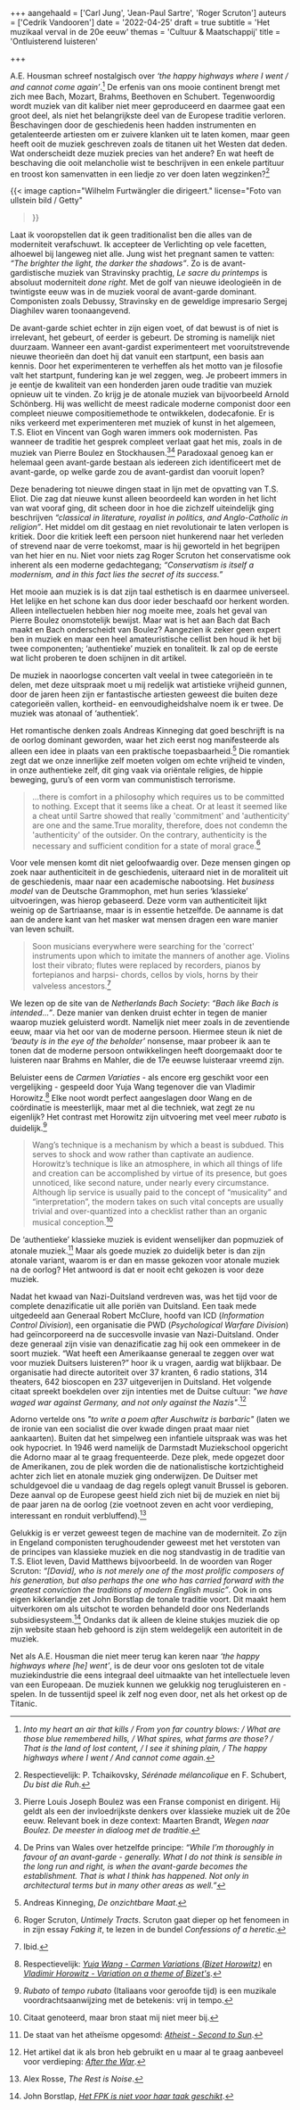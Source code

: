 +++
aangehaald = ['Carl Jung', 'Jean-Paul Sartre', 'Roger Scruton']
auteurs = ['Cedrik Vandooren']
date = '2022-04-25'
draft = true
subtitle = 'Het muzikaal verval in de 20e eeuw'
themas = 'Cultuur & Maatschappij'
title = 'Ontluisterend luisteren'

+++

A.E. Housman schreef nostalgisch over _‘the happy highways where I went / and cannot come again’_.[^1] De erfenis van ons mooie continent brengt met zich mee Bach, Mozart, Brahms, Beethoven en Schubert. Tegenwoordig wordt muziek van dit kaliber niet meer geproduceerd en daarmee gaat een groot deel, als niet het belangrijkste deel van de Europese traditie verloren. Beschavingen door de geschiedenis heen hadden instrumenten en getalenteerde artiesten om er zuivere klanken uit te laten komen, maar geen heeft ooit de muziek geschreven zoals de titanen uit het Westen dat deden. Wat onderscheidt deze muziek precies van het andere? En wat heeft de beschaving die ooit melancholie wist te beschrijven in een enkele partituur en troost kon samenvatten in een liedje zo ver doen laten wegzinken?[^2]

{{< image
	caption="Wilhelm Furtwängler die dirigeert."
	license="Foto van ullstein bild / Getty"
>}}

Laat ik vooropstellen dat ik geen traditionalist ben die alles van de moderniteit verafschuwt. Ik accepteer de Verlichting op vele facetten, alhoewel bij langeweg niet alle. Jung wist het pregnant samen te vatten: _“The brighter the light, the darker the shadows”_. Zo is de avant-gardistische muziek van Stravinsky prachtig, _Le sacre du printemps_ is absoluut moderniteit _done right_. Met de golf van nieuwe ideologieën in de twintigste eeuw was in de muziek vooral de avant-garde dominant. Componisten zoals Debussy, Stravinsky en de geweldige impresario Sergej Diaghilev waren toonaangevend.

De avant-garde schiet echter in zijn eigen voet, of dat bewust is of niet is irrelevant, het gebeurt, of eerder is gebeurt. De stroming is namelijk niet duurzaam. Wanneer een avant-gardist experimenteert met vooruitstrevende nieuwe theorieën dan doet hij dat vanuit een startpunt, een basis aan kennis. Door het experimenteren te verheffen als het motto van je filosofie valt het startpunt, fundering kan je wel zeggen, weg. Je probeert immers in je eentje de kwaliteit van een honderden jaren oude traditie van muziek opnieuw uit te vinden. Zo krijg je de atonale muziek van bijvoorbeeld Arnold Schönberg. Hij was wellicht de meest radicale moderne componist door een compleet nieuwe compositiemethode te ontwikkelen, dodecafonie. Er is niks verkeerd met experimenteren met muziek of kunst in het algemeen, T.S. Eliot en Vincent van Gogh waren immers ook modernisten. Pas wanneer de traditie het gesprek compleet verlaat gaat het mis, zoals in de muziek van Pierre Boulez en Stockhausen.[^3][^4] Paradoxaal genoeg kan er helemaal geen avant-garde bestaan als iedereen zich identificeert met de avant-garde, op welke garde zou de avant-gardist dan vooruit lopen?

Deze benadering tot nieuwe dingen staat in lijn met de opvatting van T.S. Eliot. Die zag dat nieuwe kunst alleen beoordeeld kan worden in het licht van wat vooraf ging, dit scheen door in hoe die zichzelf uiteindelijk ging beschrijven _“classical in literature, royalist in politics, and Anglo-Catholic in religion”_. Het middel om dit gestaag en niet revolutionair te laten verlopen is kritiek. Door die kritiek leeft een persoon niet hunkerend naar het verleden of strevend naar de verre toekomst, maar is hij geworteld in het begrijpen van het hier en nu. Niet voor niets zag Roger Scruton het conservatisme ook inherent als een moderne gedachtegang; _“Conservatism is itself a modernism, and in this fact lies the secret of its success.”_

Het mooie aan muziek is is dat zijn taal esthetisch is en daarmee universeel. Het lelijke en het schone kan dus door ieder beschaafd oor herkent worden. Alleen intellectuelen hebben hier nog moeite mee, zoals het geval van Pierre Boulez onomstotelijk bewijst. Maar wat is het aan Bach dat Bach maakt en Bach onderscheidt van Boulez? Aangezien ik zeker geen expert ben in muziek en maar een heel amateuristische cellist ben houd ik het bij twee componenten; ‘authentieke’ muziek en tonaliteit. Ik zal op de eerste wat licht proberen te doen schijnen in dit artikel.

De muziek in naoorlogse concerten valt veelal in twee categorieën in te delen, met deze uitspraak moet u mij redelijk wat artistieke vrijheid gunnen, door de jaren heen zijn er fantastische artiesten geweest die buiten deze categorieën vallen, kortheid- en eenvoudigheidshalve noem ik er twee. De muziek was atonaal of ‘authentiek’.

Het romantische denken zoals Andreas Kinneging dat goed beschrijft is na de oorlog dominant geworden, waar het zich eerst nog manifesteerde als alleen een idee in plaats van een praktische toepasbaarheid.[^5] Die romantiek zegt dat we onze innerlijke zelf moeten volgen om echte vrijheid te vinden, in onze authentieke zelf, dit ging vaak via oriëntale religies, de hippie beweging, guru’s of een vorm van communistisch terrorisme.

>...there is comfort in a philosophy which requires us to be committed to nothing. Except that it seems like a cheat. Or at least it seemed like a cheat until Sartre showed that really 'commitment' and 'authenticity' are one and the same.True morality, therefore, does not condemn the 'authenticity' of the outsider. On the contrary, authenticity is the necessary and sufficient condition for a state of moral grace.[^6]

Voor vele mensen komt dit niet geloofwaardig over. Deze mensen gingen op zoek naar authenticiteit in de geschiedenis, uiteraard niet in de moraliteit uit de geschiedenis, maar naar een academische nabootsing. Het _business model_ van de Deutsche Grammophon, met hun series ‘klassieke’ uitvoeringen, was hierop gebaseerd. Deze vorm van authenticiteit lijkt weinig op de Sartriaanse, maar is in essentie hetzelfde. De aanname is dat aan de andere kant van het masker wat mensen dragen een ware manier van leven schuilt.

>Soon musicians everywhere were searching for the 'correct' instruments upon which to imitate the manners of another age. Violins lost their vibrato; flutes were replaced by recorders, pianos by fortepianos and harpsi- chords, cellos by viols, horns by their valveless ancestors.[^7]

We lezen op de site van de _Netherlands Bach Society_: _“Bach like Bach is intended...”_. Deze manier van denken druist echter in tegen de manier waarop muziek geluisterd wordt. Namelijk niet meer zoals in de zeventiende eeuw, maar via het oor van de moderne persoon. Hiermee steun ik niet de _‘beauty is in the eye of the beholder’_ nonsense, maar probeer ik aan te tonen dat de moderne persoon ontwikkelingen heeft doorgemaakt door te luisteren naar Brahms en Mahler, die de 17e eeuwse luisteraar vreemd zijn.

Beluister eens de _Carmen Variaties_ - als encore erg geschikt voor een vergelijking - gespeeld door Yuja Wang tegenover die van Vladimir Horowitz.[^8] Elke noot wordt perfect aangeslagen door Wang en de coördinatie is meesterlijk, maar met al die techniek, wat zegt ze nu eigenlijk? Het contrast met Horowitz zijn uitvoering met veel meer _rubato_ is duidelijk.[^9]

>Wang’s technique is a mechanism by which a beast is subdued. This serves to shock and wow rather than captivate an audience. Horowitz’s technique is like an atmosphere, in which all things of life and creation can be accomplished by virtue of its presence, but goes unnoticed, like second nature, under nearly every circumstance. Although lip service is usually paid to the concept of “musicality” and “interpretation”, the modern takes on such vital concepts are usually trivial and over-quantized into a checklist rather than an organic musical conception.[^10]

De ‘authentieke’ klassieke muziek is evident wenselijker dan popmuziek of atonale muziek.[^11] Maar als goede muziek zo duidelijk beter is dan zijn atonale variant, waarom is er dan en masse gekozen voor atonale muziek na de oorlog? Het antwoord is dat er nooit echt gekozen is voor deze muziek.

Nadat het kwaad van Nazi-Duitsland verdreven was, was het tijd voor de complete denazificatie uit alle poriën van Duitsland. Een taak mede uitgedeeld aan Generaal Robert McClure, hoofd van ICD (_Information Control Division_), een organisatie die PWD (_Psychological Warfare Division_) had geïncorporeerd na de succesvolle invasie van Nazi-Duitsland. Onder deze generaal zijn visie van denazificatie zag hij ook een ommekeer in de soort muziek. “Wat heeft een Amerikaanse generaal te zeggen over wat voor muziek Duitsers luisteren?” hoor ik u vragen, aardig wat blijkbaar. De organisatie had directe autoriteit over 37 kranten, 6 radio stations, 314 theaters, 642 bioscopen en 237 uitgeverijen in Duitsland. Het volgende citaat spreekt boekdelen over zijn intenties met de Duitse cultuur: _"we have waged war against Germany, and not only against the Nazis"_.[^12]

Adorno vertelde ons _"to write a poem after Auschwitz is barbaric"_ (laten we de ironie van een socialist die over kwade dingen praat maar niet aankaarten). Buiten dat het simpelweg een infantiele uitspraak was was het ook hypocriet. In 1946 werd namelijk de Darmstadt Muziekschool opgericht die Adorno maar al te graag frequenteerde. Deze plek, mede opgezet door de Amerikanen, zou de plek worden die de nationalistische kortzichtigheid achter zich liet en atonale muziek ging onderwijzen. De Duitser met schuldgevoel die u vandaag de dag regels oplegt vanuit Brussel is geboren. Deze aanval op de Europese geest hield zich niet bij de muziek en niet bij de paar jaren na de oorlog (zie voetnoot zeven en acht voor verdieping, interessant en ronduit verbluffend).[^13]

Gelukkig is er verzet geweest tegen de machine van de moderniteit. Zo zijn in Engeland componisten terughoudender geweest met het verstoten van de principes van klassieke muziek en die nog standvastig in de traditie van T.S. Eliot leven, David Matthews bijvoorbeeld. In de woorden van Roger Scruton: _“[David], who is not merely one of the most prolific composers of his generation, but also perhaps the one who has carried forward with the greatest conviction the traditions of modern English music”_. Ook in ons eigen kikkerlandje zet John Borstlap de tonale traditie voort. Dit maakt hem uitverkoren om als uitschot te worden behandeld door ons Nederlands subsidiesysteem.[^14] Ondanks dat ik alleen de kleine stukjes muziek die op zijn website staan heb gehoord is zijn stem weldegelijk een autoriteit in de muziek.

Net als A.E. Housman die niet meer terug kan keren naar _‘the happy highways where [he] went’_, is de deur voor ons gesloten tot de vitale muziekindustrie die eens integraal deel uitmaakte van het intellectuele leven van een Europeaan. De muziek kunnen we gelukkig nog terugluisteren en -spelen. In de tussentijd speel ik zelf nog even door, net als het orkest op de Titanic.


[^1]: _Into my heart an air that kills / From yon far country blows: / What are those blue remembered hills, / What spires, what farms are those? / That is the land of lost content, / I see it shining plain, / The happy highways where I went / And cannot come again._
[^2]: Respectievelijk: P. Tchaikovsky, _Sérénade mélancolique_ en F. Schubert, _Du bist die Ruh_.
[^3]: Pierre Louis Joseph Boulez was een Franse componist en dirigent. Hij geldt als een der invloedrijkste denkers over klassieke muziek uit de 20e eeuw. Relevant boek in deze context: Maarten Brandt, _Wegen naar Boulez. De meester in dialoog met de traditie_.
[^4]: De Prins van Wales over hetzelfde principe: _“While I’m thoroughly in favour of an avant-garde - generally. What I do not think is sensible in the long run and right, is when the avant-garde becomes the establishment. That is what I think has happened. Not only in architectural terms but in many other areas as well.”_
[^5]: Andreas Kinneging, _De onzichtbare Maat_.
[^6]: Roger Scruton, _Untimely Tracts_. Scruton gaat dieper op het fenomeen in in zijn essay _Faking it_, te
lezen in de bundel _Confessions of a heretic_.
[^7]: Ibid.
[^8]: Respectievelijk: _[Yuja Wang - Carmen Variations (Bizet Horowitz)](https://www.youtube.com/watch?v=e28xOQYYAWI)_ en _[Vladimir Horowitz - Variation on a theme of Bizet's](https://www.youtube.com/watch?v=WV_Nh884PKg)_.
[^9]: _Rubato_ of _tempo rubato_ (Italiaans voor geroofde tijd) is een muzikale voordrachtsaanwijzing met de betekenis: vrij in tempo.
[^10]: Citaat genoteerd, maar bron staat mij niet meer bij.
[^11]: De staat van het atheïsme opgesomd: _[Atheist - Second to Sun](https://www.youtube.com/watch?v=T5GqPol2wcA)_.
[^12]: Het artikel dat ik als bron heb gebruikt en u maar al te graag aanbeveel voor verdieping: _[After the War](https://pjb.com.au/mus/after_the_war.html)_.
[^13]: Alex Rosse, _The Rest is Noise_.
[^14]: John Borstlap, _[Het FPK is niet voor haar taak geschikt](http://johnborstlap.com/het-fpk-is-niet-voor-haar-taak-geschikt/)_.
